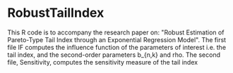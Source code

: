 # RobustTailIndex
This R code is to accompany the research paper on: "Robust Estimation of Pareto-Type Tail Index through an Exponential Regression Model".
The first file IF computes the influence function of the parameters of interest i.e. the tail index, and the second-order parameters b_{n,k} and rho.
The second file, Sensitivity, computes the sensitivity measure of the tail index
